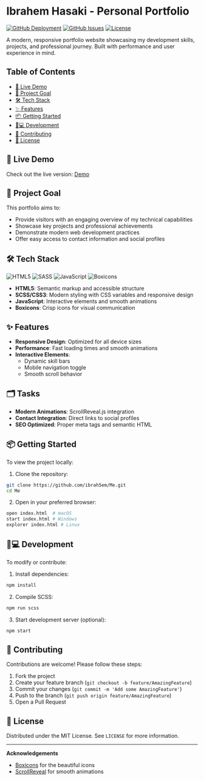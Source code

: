 
# Ibrahem Hasaki - Personal Portfolio 

[![GitHub Deployment](https://img.shields.io/github/deployments/ibrah5em/Me/github-pages?label=Deployment)](https://ibrah5em.github.io/Me/)
[![GitHub Issues](https://img.shields.io/github/issues/ibrah5em/Me)](https://github.com/ibrah5em/Me/issues)
[![License](https://img.shields.io/badge/License-MIT-blue.svg)](LICENSE)

A modern, responsive portfolio website showcasing my development skills, projects, and professional journey. Built with performance and user experience in mind.


## Table of Contents

- [🚀 Live Demo](#-live-demo)
- [🎯 Project Goal](#-project-goal)
- [🛠 Tech Stack](#-tech-stack)
- [✨ Features](#-features)
- [📦 Getting Started](#-getting-started)
- [🧑💻 Development](#-development)
- [🤝 Contributing](#-contributing)
- [📄 License](#-license)

## 🚀 Live Demo

Check out the live version: [Demo](https://ibrah5em.github.io/Me/)

## 🎯 Project Goal

This portfolio aims to:
- Provide visitors with an engaging overview of my technical capabilities
- Showcase key projects and professional achievements
- Demonstrate modern web development practices
- Offer easy access to contact information and social profiles

## 🛠 Tech Stack

![HTML5](https://img.shields.io/badge/-HTML5-E34F26?logo=html5&logoColor=white)
![SASS](https://img.shields.io/badge/-SASS-CC6699?logo=sass&logoColor=white)
![JavaScript](https://img.shields.io/badge/-JavaScript-F7DF1E?logo=javascript&logoColor=black)
![Boxicons](https://img.shields.io/badge/-Boxicons-2DDE98?logo=boxicons&logoColor=white)

- **HTML5**: Semantic markup and accessible structure
- **SCSS/CSS3**: Modern styling with CSS variables and responsive design
- **JavaScript**: Interactive elements and smooth animations
- **Boxicons**: Crisp icons for visual communication

## ✨ Features

- **Responsive Design**: Optimized for all device sizes
- **Performance**: Fast loading times and smooth animations
- **Interactive Elements**:
  - Dynamic skill bars
  - Mobile navigation toggle
  - Smooth scroll behavior
 
## 🗂 Tasks 

- **Modern Animations**: ScrollReveal.js integration
- **Contact Integration**: Direct links to social profiles
- **SEO Optimized**: Proper meta tags and semantic HTML

## 📦 Getting Started

To view the project locally:

1. Clone the repository:

```bash
git clone https://github.com/ibrah5em/Me.git
cd Me
```

2. Open in your preferred browser:
   
```bash
open index.html  # macOS
start index.html # Windows
explorer index.html # Linux
```

## 🧑💻 Development

To modify or contribute:

1. Install dependencies:
```bash
npm install
```

2. Compile SCSS:
   
```bash
npm run scss
```

3. Start development server (optional):
   
```bash
npm start
```

## 🤝 Contributing

Contributions are welcome! Please follow these steps:

1. Fork the project
2. Create your feature branch (`git checkout -b feature/AmazingFeature`)
3. Commit your changes (`git commit -m 'Add some AmazingFeature'`)
4. Push to the branch (`git push origin feature/AmazingFeature`)
5. Open a Pull Request

## 📄 License

Distributed under the MIT License. See `LICENSE` for more information.

---

**Acknowledgements**  

- [Boxicons](https://boxicons.com/) for the beautiful icons
- [ScrollReveal](https://scrollrevealjs.org/) for smooth animations

